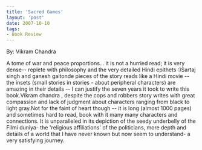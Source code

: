 ```yaml
---
title: 'Sacred Games'
layout: 'post'
date: 2007-10-10
tags: 
- Book Review
---
```

By: Vikram Chandra
<!--more-->


A tome of war and peace proportions... it is not a hurried read; it is very dense-- replete with philosophy and the very detailed Hindi epithets :)Sartaj singh and ganesh gaitonde pieces of the story reads like a Hindi movie -- the insets (small stories in stories - about peripheral characters) are amazing in their details -- I can justify the seven years it took to write this book.Vikram chandra , despite the cops and robbers story writes with great compassion and lack of judgment about characters ranging from black to light gray.Not for the faint of heart though -- it is long (almost 1000 pages) and sometimes hard to read, book with it many many characters and connections. It is unparalleled in its depiction of the seedy underbelly of the Filmi duniya- the 'religious affiliations' of the politicians, more depth and details of a world that I have never known but now seem to understand- a very satisfying journey.
